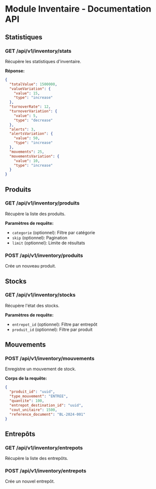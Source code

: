 # Module Inventaire - Documentation API

## Statistiques

### GET /api/v1/inventory/stats
Récupère les statistiques d'inventaire.

**Réponse:**
```json
{
  "totalValue": 1500000,
  "valueVariation": {
    "value": 15,
    "type": "increase"
  },
  "turnoverRate": 12,
  "turnoverVariation": {
    "value": 5,
    "type": "decrease"
  },
  "alerts": 3,
  "alertsVariation": {
    "value": 50,
    "type": "increase"
  },
  "movements": 25,
  "movementsVariation": {
    "value": 10,
    "type": "increase"
  }
}
```

## Produits

### GET /api/v1/inventory/produits
Récupère la liste des produits.

**Paramètres de requête:**
- `categorie` (optionnel): Filtre par catégorie
- `skip` (optionnel): Pagination
- `limit` (optionnel): Limite de résultats

### POST /api/v1/inventory/produits
Crée un nouveau produit.

## Stocks

### GET /api/v1/inventory/stocks
Récupère l'état des stocks.

**Paramètres de requête:**
- `entrepot_id` (optionnel): Filtre par entrepôt
- `produit_id` (optionnel): Filtre par produit

## Mouvements

### POST /api/v1/inventory/mouvements
Enregistre un mouvement de stock.

**Corps de la requête:**
```json
{
  "produit_id": "uuid",
  "type_mouvement": "ENTREE",
  "quantite": 100,
  "entrepot_destination_id": "uuid",
  "cout_unitaire": 1500,
  "reference_document": "BL-2024-001"
}
```

## Entrepôts

### GET /api/v1/inventory/entrepots
Récupère la liste des entrepôts.

### POST /api/v1/inventory/entrepots
Crée un nouvel entrepôt.